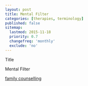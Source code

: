 ```yaml
---
layout: post
title: Mental Filter
categories: [therapies, terminology]
published: false
sitemap:
  lastmod: 2015-11-18
  priority: 0.7
  changefreq: 'monthly'
  exclude: 'no'
---
```


Title 

<span class="highlight">Mental Filter</span> 

<a href="/family-counselling/" title="family counselling">family counselling</a> 
